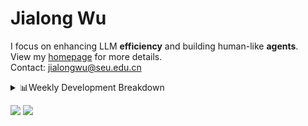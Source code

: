 #  Jialong Wu

I focus on enhancing LLM **efficiency** and building human-like **agents**.<br>
View my [homepage](https://callanwu.github.io/) for more details. <br>
Contact: jialongwu@seu.edu.cn

<details><summary>📊Weekly Development Breakdown</summary>

<!--START_SECTION:waka-->

```txt
From: 15 February 2025 - To: 22 February 2025

Total Time: 17 hrs 54 mins

Python     14 hrs 29 mins  ████████████████████▒░░░░   80.93 %
Other      1 hr 36 mins    ██▒░░░░░░░░░░░░░░░░░░░░░░   08.94 %
Bash       29 mins         ▓░░░░░░░░░░░░░░░░░░░░░░░░   02.79 %
Markdown   21 mins         ▓░░░░░░░░░░░░░░░░░░░░░░░░   02.02 %
CSV        19 mins         ▒░░░░░░░░░░░░░░░░░░░░░░░░   01.79 %
```

<!--END_SECTION:waka-->

[![wakatime](https://wakatime.com/badge/user/c6720b29-9431-4a60-bc9d-e1fb2b6bd65f.svg)](https://wakatime.com/@c6720b29-9431-4a60-bc9d-e1fb2b6bd65f)
</details>

[![](https://img.shields.io/badge/Google%20Scholar-4385FE.svg?&color=d6d6d6&style=flat-square&logo=google-scholar)](https://scholar.google.com/citations?user=6eg2m4YAAAAJ)
![](https://komarev.com/ghpvc/?username=callanwu)
